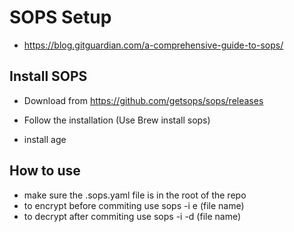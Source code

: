 # SOPS Setup

- https://blog.gitguardian.com/a-comprehensive-guide-to-sops/

## Install SOPS

- Download from <https://github.com/getsops/sops/releases>
- Follow the installation (Use Brew install sops)

- install age

## How to use
- make sure the .sops.yaml file is in the root of the repo
- to encrypt before commiting use sops -i e (file name)
- to decrypt after commiting use sops -i -d (file name)